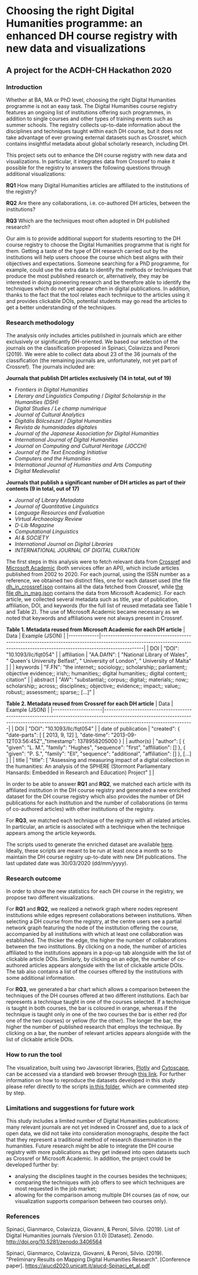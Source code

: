 # Choosing the right Digital Humanities programme: an enhanced DH course registry with new data and visualizations
## A project for the ACDH-CH Hackathon 2020

### Introduction

Whether at BA, MA or PhD level, choosing the right Digital Humanities programme is not an easy task. The Digital Humanities course registry features an ongoing list of institutions offering such programmes, in addition to single courses and other types of training events such as summer schools. The registry collects up-to-date information about the disciplines and techniques taught within each DH course, but it does not take advantage of ever growing external datasets such as Crossref, which contains insightful metadata about global scholarly research, including DH.

This project sets out to enhance the DH course registry with new data and visualizations. In particular, it integrates data from Crossref to make it possible for the registry to answers the following questions through additional visualizations:

**RQ1** How many Digital Humanities articles are affiliated to the institutions of the registry?

**RQ2** Are there any collaborations, i.e. co-authored DH articles, between the institutions?

**RQ3** Which are the techniques most often adopted in DH published research?

Our aim is to provide additional support for students resorting to the DH course registry to choose the Digital Humanities programme that is right for them. Getting a taste of the type of DH research carried out by the institutions will help users choose the course which best aligns with their objectives and expectations. Someone searching for a PhD programme, for example, could use the extra data to identify the methods or techniques that produce the most published research or, alternatively, they may be interested in doing pioneering research and be therefore able to identify the techniques which do not yet appear often in digital publications. In addition, thanks to the fact that the tool relates each technique to the articles using it and provides clickable DOIs, potential students may go read the articles to get a better understanding of the techniques.

### Research methodology

The analysis only includes articles published in journals which are either exclusively or significantly DH-oriented. We based our selection of the journals on the classification proposed in Spinaci, Colavizza and Peroni (2019). We were able to collect data about 23 of the 36 journals of the classification (the remaining journals are, unfortunately, not yet part of Crossref). The journals included are:

**Journals that publish DH articles exclusively (14 in total, out of 19)**
- *Frontiers in Digital Humanities*
- *Literary and Linguistics Computing* / *Digital Scholarship in the Humanities (DSH)*
- *Digital Studies / Le champ numérique*
- *Journal of Cultural Analytics* 
- *Digitális Bölcsészet / Digital Humanities*
- *Revista de humanidades digitales* 
- *Journal of the Japanese Association for Digital Humanities*
- *International Journal of Digital Humanities*
- *Journal on Computing and Cultural Heritage (JOCCH)* 
- *Journal of the Text Encoding Initiative*
- *Computers and the Humanities*
- *International Journal of Humanities and Arts Computing*
- *Digital Medievalist*

**Journals that publish a significant number of DH articles as part of their contents (9  in total, out of 17)**
- *Journal of Library Metadata*
- *Journal of Quantitative Linguistics*
- *Language Resources and Evaluation*
- *Virtual Archaeology Review*
- *D-Lib Magazine*
- *Computational Linguistics*
- *AI & SOCIETY*
- *International Journal on Digital Libraries*
- *INTERNATIONAL JOURNAL OF DIGITAL CURATION*

The first steps in this analysis were to fetch relevant data from [Crossref](https://www.crossref.org/) and [Microsoft Academic](https://academic.microsoft.com/home) (both services offer an API), which include articles published from 2002 to 2020. For each journal, using the ISSN number as a reference, we obtained two distinct files, one for each dataset used (the file [dh_in_crossref.json](https://github.com/br0ast/ACDH-2020/blob/master/src/data/gen/dh_in_crossref.json) contains all the data fetched from Crossref, while [the file dh_in_mag.json](https://github.com/br0ast/ACDH-2020/blob/master/src/data/gen/dh_in_mag.json) contains the data from Microsoft Academic). For each article, we collected several metadata such as title, year of publication, affiliation, DOI, and keywords (for the full list of reused metadata see Table 1 and Table 2). The use of Microsoft Academic became necessary as we noted that keywords and affiliations were not always present in Crossref.

**Table 1. Metadata reused from Microsoft Academic for each DH article**
| Data | Example (JSON) |
|-------------|------------------------------------------------------------------------------------------------------------------------------------------------------------------------------|
| DOI | "DOI": "10.1093/llc/fqt054" |
| affiliation | "AA.DAfN": [ "National Library of Wales", " Queen's University Belfast", " University of London", " University of Malta" ] |
| keywords | "F.FN": "the internet;; sociology;; scholarship;; parliament;; objective evidence;; irish;; humanities;; digital humanities;; digital content;; citation" |
| abstract | "AW": "substantial;; corpus;; digital;; materials;; now;; scholarship;; across;; disciplines;; objective;; evidence;; impact;; value;; robust;; assessment;; sparse;; [...]" |

**Table 2. Metadata reused from Crossref for each DH article**
| Data | Example (JSON) |
|---------------------|--------------------------------------------------------------------------------------------------------------------------------------------------------------------------------------------------|
| DOI | "DOI": "10.1093/llc/fqt054" |
| date of publication | "created": { "date-parts": [ [ 2013, 9, 12] ], "date-time": "2013-09-12T03:56:45Z",,"timestamp": 1378958205000 } |
| author(s) | "author": [ { "given": "L. M.", "family": "Hughes", "sequence": "first", "affiliation": [] }, { "given": "P. S.", "family": "Ell", "sequence": "additional", "affiliation": [] }, […] ] |
| title | "title": [ "Assessing and measuring impact of a digital collection in the humanities: An analysis of the SPHERE (Stormont Parliamentary Hansards: Embedded in Research and Education) Project" ] |

In order to be able to answer **RQ1** and **RQ2**, we matched each article with its affiliated institution in the DH course registry and generated a new enriched dataset for the DH course registry which also provides the number of DH publications for each institution and the number of collaborations (in terms of co-authored articles) with other institutions of the registry.

For **RQ3**, we matched each technique of the registry with all related articles. In particular, an article is associated with a technique when the technique appears among the article keywords.  

The scripts used to generate the enriched dataset are available [here](https://github.com/br0ast/ACDH-2020/tree/master/src/script). Ideally, these scripts are meant to be run at least once a month so to maintain the DH course registry up-to-date with new DH publications. The last updated date was 30/03/2020 (dd/mm/yyyy).

### Research outcome

In order to show the new statistics for each DH course in the registry, we propose two different visualizations. 

For **RQ1** and **RQ2**, we realized a network graph where nodes represent institutions while edges represent collaborations between institutions. When selecting a DH course from the registry, at the centre users see a partial network graph featuring the node of the institution offering the course, accompanied by all institutions with which at least one collaboration was established. The thicker the edge, the higher the number of collaborations between the two institutions. By clicking on a node, the number of articles affiliated to the institutions appears in a pop-up tab alongside with the list of clickable article DOIs. Similarly, by clicking on an edge, the number of co-authored articles appears alongside with the list of clickable article DOIs. The tab also contains a list of the courses offered by the institutions with some additional information.

For **RQ3**, we generated a bar chart which allows a comparison between the techniques of the DH courses offered at two  different institutions. Each bar represents a technique taught in one of the courses selected. If a technique is taught in both courses, the bar is coloured in orange, whereas if the technique is taught only in one of the two courses the bar is either red (for one of the two courses) or yellow (for the other). The longer the bar, the higher the number of published research that employs the technique. By clicking on a bar, the number of relevant articles appears alongside with the list of clickable article DOIs.   

### How to run the tool

The visualization, built using two Javascript libraries, [Plotly](https://plotly.com/javascript/) and [Cytoscape](https://cytoscape.org/), can be accessed via a standard web browser through [this link](https://br0ast.github.io/ACDH-2020/). For further information on how to reproduce the datasets developed in this study please refer directly to the scripts [in this folder](https://github.com/br0ast/ACDH-2020/tree/master/src/script), which are commented step by step.
	
### Limitations and suggestions for future work

This study includes a limited number of Digital Humanities publications: many relevant journals are not yet indexed in Crossref and, due to a lack of open data, we did not take into consideration monographs, despite the fact that they represent a traditional method of research dissemination in the humanities. Future research might be able to integrate the DH course registry with more publications as they get indexed into open datasets such as Crossref or Microsoft Academic.
In addition, the project could be developed further by:
 - analysing the disciplines taught in the courses besides the techniques;
 - comparing the techniques with job offers to see which techniques are most requested in the job market;
 - allowing for the comparison among multiple DH courses (as of now, our visualization supports comparison between two courses only).  

### References

Spinaci, Gianmarco, Colavizza, Giovanni, & Peroni, Silvio. (2019). List of Digital Humanities journals (Version 0.1.0) [Dataset]. Zenodo. http://doi.org/10.5281/zenodo.3406564

Spinaci, Gianmarco, Colavizza, Giovanni, & Peroni, Silvio. (2019). "Preliminary Results on Mapping Digital Humanities Research". [Conference paper]. https://aiucd2020.unicatt.it/aiucd-Spinaci_et_al.pdf 


